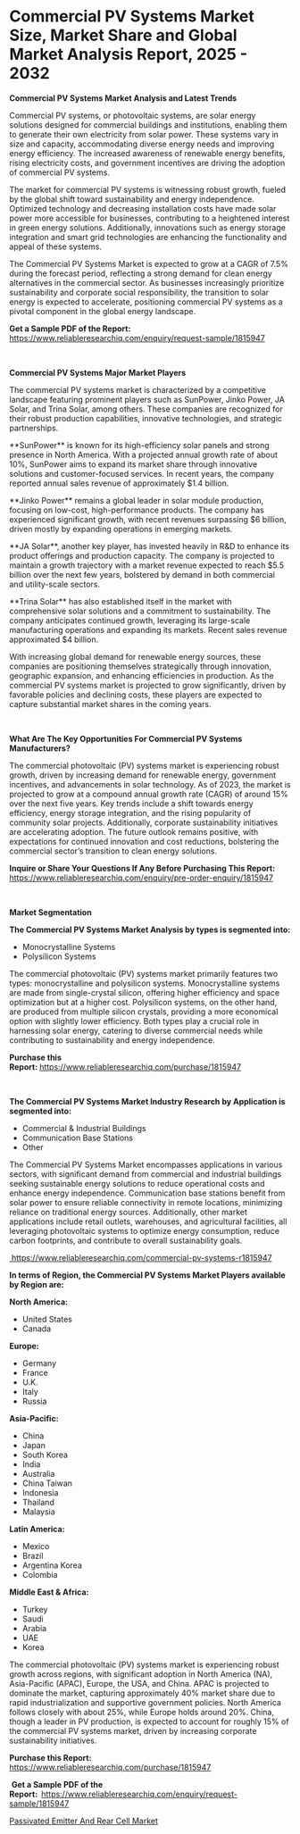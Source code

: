 <p><h1>Commercial PV Systems Market Size, Market Share and Global Market Analysis Report, 2025 - 2032</h1></p><p><strong>Commercial PV Systems Market Analysis and Latest Trends</strong></p>
<p><p>Commercial PV systems, or photovoltaic systems, are solar energy solutions designed for commercial buildings and institutions, enabling them to generate their own electricity from solar power. These systems vary in size and capacity, accommodating diverse energy needs and improving energy efficiency. The increased awareness of renewable energy benefits, rising electricity costs, and government incentives are driving the adoption of commercial PV systems. </p><p>The market for commercial PV systems is witnessing robust growth, fueled by the global shift toward sustainability and energy independence. Optimized technology and decreasing installation costs have made solar power more accessible for businesses, contributing to a heightened interest in green energy solutions. Additionally, innovations such as energy storage integration and smart grid technologies are enhancing the functionality and appeal of these systems.</p><p>The Commercial PV Systems Market is expected to grow at a CAGR of 7.5% during the forecast period, reflecting a strong demand for clean energy alternatives in the commercial sector. As businesses increasingly prioritize sustainability and corporate social responsibility, the transition to solar energy is expected to accelerate, positioning commercial PV systems as a pivotal component in the global energy landscape.</p></p>
<p><strong>Get a Sample PDF of the Report:&nbsp;</strong> <a href="https://www.reliableresearchiq.com/enquiry/request-sample/1815947?utm_campaign=2249&utm_medium=2&utm_source=Github&utm_content=ia&utm_term=13022025&utm_id=commercial-pv-systems">https://www.reliableresearchiq.com/enquiry/request-sample/1815947</a></p>
<p>&nbsp;</p>
<p><strong>Commercial PV Systems Major Market Players</strong></p>
<p><p>The commercial PV systems market is characterized by a competitive landscape featuring prominent players such as SunPower, Jinko Power, JA Solar, and Trina Solar, among others. These companies are recognized for their robust production capabilities, innovative technologies, and strategic partnerships.</p><p>**SunPower** is known for its high-efficiency solar panels and strong presence in North America. With a projected annual growth rate of about 10%, SunPower aims to expand its market share through innovative solutions and customer-focused services. In recent years, the company reported annual sales revenue of approximately $1.4 billion.</p><p>**Jinko Power** remains a global leader in solar module production, focusing on low-cost, high-performance products. The company has experienced significant growth, with recent revenues surpassing $6 billion, driven mostly by expanding operations in emerging markets.</p><p>**JA Solar**, another key player, has invested heavily in R&D to enhance its product offerings and production capacity. The company is projected to maintain a growth trajectory with a market revenue expected to reach $5.5 billion over the next few years, bolstered by demand in both commercial and utility-scale sectors.</p><p>**Trina Solar** has also established itself in the market with comprehensive solar solutions and a commitment to sustainability. The company anticipates continued growth, leveraging its large-scale manufacturing operations and expanding its markets. Recent sales revenue approximated $4 billion.</p><p>With increasing global demand for renewable energy sources, these companies are positioning themselves strategically through innovation, geographic expansion, and enhancing efficiencies in production. As the commercial PV systems market is projected to grow significantly, driven by favorable policies and declining costs, these players are expected to capture substantial market shares in the coming years.</p></p>
<p>&nbsp;</p>
<p><strong>What Are The Key Opportunities For Commercial PV Systems Manufacturers?</strong></p>
<p><p>The commercial photovoltaic (PV) systems market is experiencing robust growth, driven by increasing demand for renewable energy, government incentives, and advancements in solar technology. As of 2023, the market is projected to grow at a compound annual growth rate (CAGR) of around 15% over the next five years. Key trends include a shift towards energy efficiency, energy storage integration, and the rising popularity of community solar projects. Additionally, corporate sustainability initiatives are accelerating adoption. The future outlook remains positive, with expectations for continued innovation and cost reductions, bolstering the commercial sector’s transition to clean energy solutions.</p></p>
<p><strong>Inquire or Share Your Questions If Any Before Purchasing This Report:</strong> <a href="https://www.reliableresearchiq.com/enquiry/pre-order-enquiry/1815947?utm_campaign=2249&utm_medium=2&utm_source=Github&utm_content=ia&utm_term=13022025&utm_id=commercial-pv-systems">https://www.reliableresearchiq.com/enquiry/pre-order-enquiry/1815947</a></p>
<p>&nbsp;</p>
<p><strong>Market Segmentation</strong></p>
<p><strong>The Commercial PV Systems Market Analysis by types is segmented into:</strong></p>
<p><ul><li>Monocrystalline Systems</li><li>Polysilicon Systems</li></ul></p>
<p><p>The commercial photovoltaic (PV) systems market primarily features two types: monocrystalline and polysilicon systems. Monocrystalline systems are made from single-crystal silicon, offering higher efficiency and space optimization but at a higher cost. Polysilicon systems, on the other hand, are produced from multiple silicon crystals, providing a more economical option with slightly lower efficiency. Both types play a crucial role in harnessing solar energy, catering to diverse commercial needs while contributing to sustainability and energy independence.</p></p>
<p><strong>Purchase this Report:&nbsp;</strong><a href="https://www.reliableresearchiq.com/purchase/1815947?utm_campaign=2249&utm_medium=2&utm_source=Github&utm_content=ia&utm_term=13022025&utm_id=commercial-pv-systems">https://www.reliableresearchiq.com/purchase/1815947</a></p>
<p>&nbsp;</p>
<p><strong>The Commercial PV Systems Market Industry Research by Application is segmented into:</strong></p>
<p><ul><li>Commercial & Industrial Buildings</li><li>Communication Base Stations</li><li>Other</li></ul></p>
<p><p>The Commercial PV Systems Market encompasses applications in various sectors, with significant demand from commercial and industrial buildings seeking sustainable energy solutions to reduce operational costs and enhance energy independence. Communication base stations benefit from solar power to ensure reliable connectivity in remote locations, minimizing reliance on traditional energy sources. Additionally, other market applications include retail outlets, warehouses, and agricultural facilities, all leveraging photovoltaic systems to optimize energy consumption, reduce carbon footprints, and contribute to overall sustainability goals.</p></p>
<p><a href="https://www.reliableresearchiq.com/commercial-pv-systems-r1815947?utm_campaign=2249&utm_medium=2&utm_source=Github&utm_content=ia&utm_term=13022025&utm_id=commercial-pv-systems">&nbsp;https://www.reliableresearchiq.com/commercial-pv-systems-r1815947</a></p>
<p><strong>In terms of Region, the Commercial PV Systems Market Players available by Region are:</strong></p>
<p>
    <p> <strong> North America: </strong>
        <ul>
            <li>United States</li>
            <li>Canada</li>
        </ul>
        </p> 
    <p> <strong> Europe: </strong>
        <ul>
            <li>Germany</li>
            <li>France</li>
            <li>U.K.</li>
            <li>Italy</li>
            <li>Russia</li>
        </ul>
        </p> 
    <p> <strong> Asia-Pacific: </strong>
        <ul>
            <li>China</li>
            <li>Japan</li>
            <li>South Korea</li>
            <li>India</li>
            <li>Australia</li>
            <li>China Taiwan</li>
            <li>Indonesia</li>
            <li>Thailand</li>
            <li>Malaysia</li>
        </ul>
        </p> 
    <p> <strong> Latin America: </strong>
        <ul>
            <li>Mexico</li>
            <li>Brazil</li>
            <li>Argentina Korea</li>
            <li>Colombia</li>
        </ul>
        </p> 
    <p> <strong> Middle East & Africa: </strong>
        <ul>
            <li>Turkey</li>
            <li>Saudi</li>
            <li>Arabia</li>
            <li>UAE</li>
            <li>Korea</li>
        </ul>
    </p>
    </p>
<p><p>The commercial photovoltaic (PV) systems market is experiencing robust growth across regions, with significant adoption in North America (NA), Asia-Pacific (APAC), Europe, the USA, and China. APAC is projected to dominate the market, capturing approximately 40% market share due to rapid industrialization and supportive government policies. North America follows closely with about 25%, while Europe holds around 20%. China, though a leader in PV production, is expected to account for roughly 15% of the commercial PV systems market, driven by increasing corporate sustainability initiatives.</p></p>
<p><strong>Purchase this Report: </strong><a href="https://www.reliableresearchiq.com/purchase/1815947?utm_campaign=2249&utm_medium=2&utm_source=Github&utm_content=ia&utm_term=13022025&utm_id=commercial-pv-systems">https://www.reliableresearchiq.com/purchase/1815947</a></p>
<p>&nbsp;<strong>Get a Sample PDF of the Report:&nbsp;&nbsp;</strong><a href="https://www.reliableresearchiq.com/enquiry/request-sample/1815947?utm_campaign=2249&utm_medium=2&utm_source=Github&utm_content=ia&utm_term=13022025&utm_id=commercial-pv-systems">https://www.reliableresearchiq.com/enquiry/request-sample/1815947</a></p>
<p><strong></strong></p>
<p><p><a href="https://github.com/AlisaRowe24/Market-Research-Report-List-1/blob/main/passivated-emitter-and-rear-cell-market.md?utm_campaign=2249&utm_medium=2&utm_source=Github&utm_content=ia&utm_term=13022025&utm_id=commercial-pv-systems">Passivated Emitter And Rear Cell Market</a></p></p>